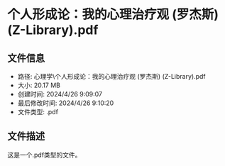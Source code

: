 ﻿# 个人形成论：我的心理治疗观 (罗杰斯) (Z-Library).pdf

## 文件信息
- 路径: 心理学\个人形成论：我的心理治疗观 (罗杰斯) (Z-Library).pdf
- 大小: 20.17 MB
- 创建时间: 2024/4/26 9:09:07
- 最后修改时间: 2024/4/26 9:10:20
- 文件类型: .pdf

## 文件描述
这是一个.pdf类型的文件。

